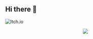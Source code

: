 ## Hi there 👋
![Itch.io](https://img.shields.io/badge/Itch-%23FF0B34.svg?style=for-the-badge&logo=Itch.io&logoColor=white)

<!--
**konucita/konucita** is a ✨ _special_ ✨ repository because its `README.md` (this file) appears on your GitHub profile.
Here are some ideas to get you started:
- 🔭 I’m currently working on ...
- 🌱 I’m currently learning ...
- 👯 I’m looking to collaborate on ...
- 🤔 I’m looking for help with ...
- 💬 Ask me about ...
- 📫 How to reach me: ...
- 😄 Pronouns: ...
- ⚡ Fun fact: ...
___
### *Bienvenido a mi perfil*
**by konucita**
*** desde caracas ***
~~venezuela~~
***
1. lista
2. ordenada
---
- lista
- desordenada
|columna 1 |columna 2 |columna 3|
|----------|----------|---------|
|dato 1    |dato 2    |dato 3   |
- { } Tarea incompleta
- {X} Tarea completada
-->


<p align="center">
<img src="https://readme-typing-svg.herokuapp.com?font=Fira+Code&pause=1000&color=00B8F7&background=FF004710&center=true&vCenter=true&width=435&lines=The+five+boxing+wizards+jump+quickly)](https://git.io/typing-svg" />
</p>
